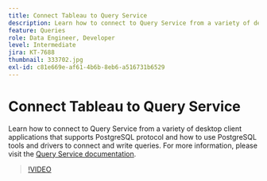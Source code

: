 ```yaml
---
title: Connect Tableau to Query Service
description: Learn how to connect to Query Service from a variety of desktop client applications that supports PostgreSQL protocol and how to use PostgreSQL tools and drivers to connect and write queries.
feature: Queries
role: Data Engineer, Developer
level: Intermediate
jira: KT-7688
thumbnail: 333702.jpg
exl-id: c81e669e-af61-4b6b-8eb6-a516731b6529
---
```

# Connect Tableau to Query Service

Learn how to connect to Query Service from a variety of desktop client applications that supports PostgreSQL protocol and how to use PostgreSQL tools and drivers to connect and write queries. For more information, please visit the [Query Service documentation](https://experienceleague.adobe.com/docs/experience-platform/query/home.html).

>[!VIDEO](https://video.tv.adobe.com/v/333702?learn=on)
